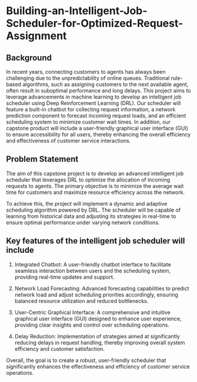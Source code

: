 # Building-an-Intelligent-Job-Scheduler-for-Optimized-Request-Assignment

## Background

In recent years, connecting customers to agents has always been challenging due to the unpredictability of online queues. Traditional rule-based algorithms, such as assigning customers to the next available agent, often result in suboptimal performance and long delays. This project aims to leverage advancements in machine learning to develop an intelligent job scheduler using Deep Reinforcement Learning (DRL). Our scheduler will feature a built-in chatbot for collecting request information, a network prediction component to forecast incoming request loads, and an efficient scheduling system to minimize customer wait times. In addition, our capstone product will include a user-friendly graphical user interface (GUI) to ensure accessibility for all users, thereby enhancing the overall efficiency and effectiveness of customer service interactions.

## Problem Statement

The aim of this capstone project is to develop an advanced intelligent job scheduler that leverages DRL to optimize the allocation of incoming requests to agents. The primary objective is to minimize the average wait time for customers and maximize resource efficiency across the network.

To achieve this, the project will implement a dynamic and adaptive scheduling algorithm powered by DRL. The scheduler will be capable of learning from historical data and adjusting its strategies in real-time to ensure optimal performance under varying network conditions.

## Key features of the intelligent job scheduler will include

1. Integrated Chatbot: A user-friendly chatbot interface to facilitate seamless interaction between users and the scheduling system, providing real-time updates and support.

2. Network Load Forecasting: Advanced forecasting capabilities to predict network load and adjust scheduling priorities accordingly, ensuring balanced resource utilization and reduced bottlenecks.

3. User-Centric Graphical Interface: A comprehensive and intuitive graphical user interface (GUI) designed to enhance user experience, providing clear insights and control over scheduling operations.

4. Delay Reduction: Implementation of strategies aimed at significantly reducing delays in request handling, thereby improving overall system efficiency and customer satisfaction.

Overall, the goal is to create a robust, user-friendly scheduler that significantly enhances the effectiveness and efficiency of customer service operations.
